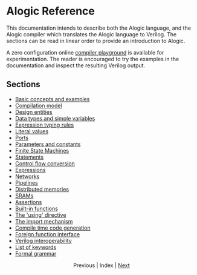 # Alogic Reference

This documentation intends to describe both the Alogic language, and the Alogic
compiler which translates the Alogic language to Verilog. The sections can be
read in linear order to provide an introduction to Alogic.

A zero configuration
online [compiler playground](https://alogic-playground.argondesign.com) is
available for experimentation. The reader is encouraged to try the examples in
the documentation and inspect the resulting Verilog output.

## Sections

- [Basic concepts and examples](concepts.md)
- [Compilation model](compilation.md)
- [Design entities](entities.md)
- [Data types and simple variables](types.md)
- [Expression typing rules](widths.md)
- [Literal values](literals.md)
- [Ports](ports.md)
- [Parameters and constants](params.md)
- [Finite State Machines](fsms.md)
- [Statements](statements.md)
- [Control flow conversion](control.md)
- [Expressions](expr.md)
- [Networks](networks.md)
- [Pipelines](pipelines.md)
- [Distributed memories](memories.md)
- [SRAMs](srams.md)
- [Assertions](assert.md)
- [Built-in functions](builtins.md)
- [The 'using' directive](using.md)
- [The import mechanism](import.md)
- [Compile time code generation](gen.md)
- [Foreign function interface](ffi.md)
- [Verilog interoperability](interop.md)
- [List of keywords](../src/main/antlr4/AlogicLexer.g4#L133)
- [Formal grammar](../src/main/antlr4/AlogicParser.g4#L27)

<p align="center">
Previous |
Index |
<a href="concepts.md">Next</a>
</p>

